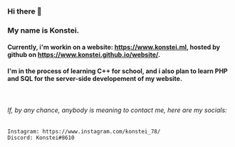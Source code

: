 ### Hi there 👋
### My name is Konstei.
#### Currently, i'm workin on a website: https://www.konstei.ml, hosted by github on https://www.konstei.github.io/website/.
#### I'm in the process of learning C++ for school, and i also plan to learn PHP and SQL for the server-side developement of my website.
<pre> </pre>
###### If, by any chance, anybody is meaning to contact me, here are my socials:
```
Instagram: https://www.instagram.com/konstei_78/
Discord: Konstei#8610
```


<!--
**Konstei/Konstei** is a ✨ _special_ ✨ repository because its `README.md` (this file) appears on your GitHub profile.

Here are some ideas to get you started:

- 🔭 I’m currently working on ...
- 🌱 I’m currently learning ...
- 👯 I’m looking to collaborate on ...
- 🤔 I’m looking for help with ...
- 💬 Ask me about ...
- 📫 How to reach me: ...
- 😄 Pronouns: ...
- ⚡ Fun fact: ...
-->
